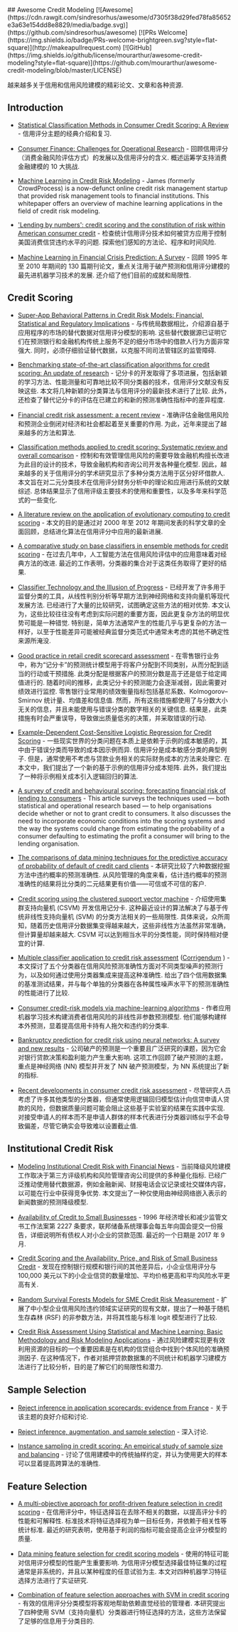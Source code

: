 <div class="github-widget" data-repo="mourarthur/awesome-credit-modeling"></div>
## Awesome Credit Modeling
[![Awesome](https://cdn.rawgit.com/sindresorhus/awesome/d7305f38d29fed78fa85652e3a63e154dd8e8829/media/badge.svg)](https://github.com/sindresorhus/awesome)
[![PRs Welcome](https://img.shields.io/badge/PRs-welcome-brightgreen.svg?style=flat-square)](http://makeapullrequest.com)
[![GitHub](https://img.shields.io/github/license/mourarthur/awesome-credit-modeling?style=flat-square)](https://github.com/mourarthur/awesome-credit-modeling/blob/master/LICENSE)

越来越多关于信用和信用风险建模的精彩论文、文章和各种资源.



## Introduction

- [Statistical Classification Methods in Consumer Credit Scoring: A Review](https://www.jstor.org/stable/2983268) - 信用评分主题的经典介绍和复习.

- [Consumer Finance: Challenges for Operational Research](https://www.jstor.org/stable/40540227)  - 回顾信用评分（消费金融风险评估方式）的发展以及信用评分的含义. 概述运筹学支持消费金融建模的 10 大挑战.

- [Machine Learning in Credit Risk Modeling](https://james.finance/static/assets/whitepapers/Machine-Learning-in-Credit-Risk-Modeling-James-white-paper.pdf) - James (formerly CrowdProcess) is a now-defunct online credit risk management startup that provided risk management tools to financial institutions. This whitepaper offers an overview of machine learning applications in the field of credit risk modeling.

- ['Lending by numbers': credit scoring and the constitution of risk within American consumer credit](https://www.tandfonline.com/doi/abs/10.1080/03085140601089846)  - 检查统计信用评分技术如何被贷方应用于控制美国消费信贷违约水平的问题. 探索他们感知的方法论、程序和时间风险.

- [Machine Learning in Financial Crisis Prediction: A Survey](https://ieeexplore.ieee.org/document/6069610)  - 回顾 1995 年至 2010 年期间的 130 篇期刊论文，重点关注用于破产预测和信用评分建模的最先进机器学习技术的发展. 还介绍了他们目前的成就和局限性.

## Credit Scoring

- [Super-App Behavioral Patterns in Credit Risk Models: Financial, Statistical and Regulatory Implications](https://arxiv.org/abs/2005.14658)  - 与传统局数据相比，介绍源自基于应用程序的市场的替代数据对信用评分模型的影响. 这些替代数据源已证明它们在预测银行和金融机构传统上服务不足的细分市场中的借款人行为方面非常强大. 同时，必须仔细验证替代数据，以克服不同司法管辖区的监管障碍.

- [Benchmarking state-of-the-art classification algorithms for credit scoring: An update of research](https://www.sciencedirect.com/science/article/abs/pii/S0377221715004208)  - 记分卡的开发取得了多项进展，包括新颖的学习方法、性能测量和可靠地比较不同分类器的技术，信用评分文献没有反映这些. 本文将几种新颖的分类算法与信用评分的最新技术进行了比较. 此外，还检查了替代记分卡的评估在已建立的和新的预测准确性指标中的差异程度.

- [Financial credit risk assessment: a recent review](https://dl.acm.org/doi/10.1007/s10462-015-9434-x)  - 准确评估金融信用风险和预测企业倒闭对经济和社会都起着至关重要的作用. 为此，近年来提出了越来越多的方法和算法.

- [Classification methods applied to credit scoring: Systematic review and overall comparison](https://www.sciencedirect.com/science/article/abs/pii/S1876735416300101)  - 控制和有效管理信用风险的需要导致金融机构擅长改进为此目的设计的技术，导致金融机构和咨询公司开发各种量化模型. 因此，越来越多的关于信用评分的学术研究显示了多种分类方法用于区分好坏借款人. 本文旨在对二元分类技术在信用评分财务分析中的理论和应用进行系统的文献综述. 总体结果显示了信用评级主要技术的使用和重要性，以及多年来科学范式的一些变化.

- [A literature review on the application of evolutionary computing to credit scoring](https://link.springer.com/article/10.1057/jors.2012.145) - 本文的目的是通过对 2000 年至 2012 年期间发表的科学文章的全面回顾，总结进化算法在信用评分中应用的最新进展.

- [A comparative study on base classifiers in ensemble methods for credit scoring](https://www.sciencedirect.com/science/article/abs/pii/S0957417416306947)  - 在过去几年中，人工智能方法在信用风险评估中的应用意味着对经典方法的改进. 最近的工作表明，分类器的集合对于这类任务取得了更好的结果.

- [Classifier Technology and the Illusion of Progress](https://projecteuclid.org/euclid.ss/1149600839)  - 已经开发了许多用于监督分类的工具，从线性判别分析等早期方法到神经网络和支持向量机等现代发展方法. 已经进行了大量的比较研究，试图确定这些方法的相对优势. 本文认为，这些比较往往没有考虑到实际问题的重要方面，因此更复杂方法的明显优势可能是一种错觉. 特别是，简单方法通常产生的性能几乎与更复杂的方法一样好，以至于性能差异可能被经典监督分类范式中通常未考虑的其他不确定性来源所淹没.

- [Good practice in retail credit scorecard assessment](https://www.tandfonline.com/doi/abs/10.1057/palgrave.jors.2601932)  - 在零售银行业务中，称为“记分卡”的预测统计模型用于将客户分配到不同类别，从而分配到适当的行动或干预措施. 此类分配是根据客户的预测分数是高于还是低于给定阈值进行的. 随着时间的推移，此类记分卡的预测能力会逐渐减弱，因此需要对绩效进行监控. 零售银行业常用的绩效衡量指标包括基尼系数、Kolmogorov–Smirnov 统计量、均值差和信息值. 然而，所有这些措施都使用了与分数大小无关的信息，并且未能使用与错误分类的数字相关的关键信息. 结果是，此类措施有时会严重误导，导致做出质量低劣的决策，并采取错误的行动.

- [Example-Dependent Cost-Sensitive Logistic Regression for Credit Scoring](https://ieeexplore.ieee.org/document/7033125)  - 一些现实世界的分类问题在本质上是依赖于示例的成本敏感的，其中由于错误分类而导致的成本因示例而异. 信用评分是成本敏感分类的典型例子. 但是，通常使用不考虑与贷款业务相关的实际财务成本的方法来处理它. 在本文中，我们提出了一个新的基于示例的信用评分成本矩阵. 此外，我们提出了一种将示例相关成本引入逻辑回归的算法.

- [A survey of credit and behavioural scoring: forecasting financial risk of lending to consumers](https://www.sciencedirect.com/science/article/abs/pii/S0169207000000340) - This article surveys the techniques used — both statistical and operational research based — to help organisations decide whether or not to grant credit to consumers. It also discusses the need to incorporate economic conditions into the scoring systems and the way the systems could change from estimating the probability of a consumer defaulting to estimating the profit a consumer will bring to the lending organisation.

- [The comparisons of data mining techniques for the predictive accuracy of probability of default of credit card clients](https://www.sciencedirect.com/science/article/abs/pii/S0957417407006719)  - 本研究比较了六种数据挖掘方法中违约概率的预测准确性. 从风险管理的角度来看，估计违约概率的预测准确性的结果将比分类的二元结果更有价值——可信或不可信的客户.

- [Credit scoring using the clustered support vector machine](https://www.sciencedirect.com/science/article/abs/pii/S0957417414005119)  - 介绍使用集群支持向量机 (CSVM) 开发信用记分卡. 这种最近设计的算法解决了与基于传统非线性支持向量机 (SVM) 的分类方法相关的一些局限性. 具体来说，众所周知，随着历史信用评分数据集变得越来越大，这些非线性方法虽然非常准确，但计算量却越来越大.  CSVM 可以达到相当水平的分类性能，同时保持相对便宜的计算.

- [Multiple classifier application to credit risk assessment](https://www.sciencedirect.com/science/article/abs/pii/S0957417409008847) ([Corrigendum](https://www.sciencedirect.com/science/article/pii/S0957417410012364) ) - 本文探讨了五个分类器在信用风险预测准确性方面对不同类型噪声的预测行为，以及如何通过使用分类器集成来提高这种准确性. 给出了四个信用数据集的基准测试结果，并与每个单独的分类器在各种属性噪声水平下的预测准确性的性能进行了比较.

- [Consumer credit-risk models via machine-learning algorithms](https://alo.mit.edu/wp-content/uploads/2015/06/Household-behaviorConsumer-credit-riskCredit-card-borrowingMachine-learningNonparametric-estimation.pdf)  - 作者应用机器学习技术构建消费者信用风险的非线性非参数预测模型. 他们能够构建样本外预测，显着提高信用卡持有人拖欠和违约的分类率.

- [Bankruptcy prediction for credit risk using neural networks: A survey and new results](https://ieeexplore.ieee.org/document/935101)  - 公司破产的预测是一个重要且广泛研究的课题，因为它会对银行贷款决策和盈利能力产生重大影响. 这项工作回顾了破产预测的主题，重点是神经网络 (NN) 模型并开发了 NN 破产预测模型，为 NN 系统提出了新的指标.

- [Recent developments in consumer credit risk assessment](https://www.sciencedirect.com/science/article/abs/pii/S0377221706011866)  - 尽管研究人员考虑了许多其他类型的分类器，但通常使用逻辑回归模型估计向信贷申请人贷款的风险，但数据质量问题可能会阻止这些基于实验室的结果在实践中实现. 对接受申请人的样本而不是申请人群体的样本代表进行分类器训练似乎不会导致偏差，尽管它确实会导致难以设置截止值.

## Institutional Credit Risk

- [Modeling Institutional Credit Risk with Financial News](https://arxiv.org/abs/2004.08204)  - 当前降级风险建模工作取决于第三方评级机构和风险管理咨询公司提供的多种量化指标. 已经广泛推动使用替代数据源，例如金融新闻、财报电话会议记录或社交媒体内容，以可能在行业中获得竞争优势. 本文提出了一种仅使用由神经网络嵌入表示的新闻数据的预测降级模型.

- [Availability of Credit to Small Businesses](https://www.federalreserve.gov/publications/2017-september-availability-of-credit-to-small-businesses.htm)  - 1996 年经济增长和减少监管文书工作法案第 2227 条要求，联邦储备系统理事会每五年向国会提交一份报告，详细说明所有债权人对小企业的贷款范围. 最近的一个日期是 2017 年 9 月.

- [Credit Scoring and the Availability, Price, and Risk of Small Business Credit](https://muse.jhu.edu/article/181124) - 发现在控制银行规模和银行间的其他差异后，小企业信用评分与 100,000 美元以下的小企业信贷的数量增加、平均价格更高和平均风险水平更高有关.

- [Random Survival Forests Models for SME Credit Risk Measurement](https://link.springer.com/article/10.1007/s11009-008-9078-2) - 扩展了中小型企业信用风险违约领域实证研究的现有文献，提出了一种基于随机生存森林 (RSF) 的非参数方法，并将其性能与标准 logit 模型进行了比较.

- [Credit Risk Assessment Using Statistical and Machine Learning: Basic Methodology and Risk Modeling Applications](https://link.springer.com/article/10.1023/A:1008699112516)  - 通过风险建模实现更有效利用资源的目标的一个重要因素是在机构的信贷组合中找到个体风险的准确预测因子. 在这种情况下，作者对抵押贷款数据集的不同统计和机器学习建模方法进行了比较分析，目的是了解它们的局限性和潜力.

## Sample Selection

- [Reject inference in application scorecards: evidence from France](https://econpapers.repec.org/paper/drmwpaper/2016-10.htm) - 关于该主题的良好介绍和讨论.

- [Reject inference, augmentation, and sample selection](https://www.sciencedirect.com/science/article/abs/pii/S0377221706011969) - 深入讨论.

- [Instance sampling in credit scoring: An empirical study of sample size and balancing](http://www.research.lancs.ac.uk/portal/en/publications/instance-sampling-in-credit-scoring-an-empirical-study-of-sample-size-and-balancing(89b83914-c7f2-499a-8fa1-844d6cb6004d).html) - 讨论了信用建模中的传统抽样约定，并认为使用更大的样本可以显着提高跨算法的准确性.

## Feature Selection

- [A multi-objective approach for profit-driven feature selection in credit scoring](https://www.sciencedirect.com/science/article/pii/S0167923619300570)  - 在信用评分中，特征选择旨在去除不相关的数据，以提高评分卡的性能和可解释性. 标准技术将特征选择视为单一目标任务，并依赖于相关性等统计标准. 最近的研究表明，使用基于利润的指标可能会提高企业评分模型的质量.

- [Data mining feature selection for credit scoring models](https://link.springer.com/article/10.1057/palgrave.jors.2601976)  - 使用的特征可能对信用评分模型的性能产生重要影响. 为信用评分模型选择最佳特征集的过程通常是非系统的，并且以某种程度的任意试验为主. 本文对四种机器学习特征选择方法进行了实证研究.

- [Combination of feature selection approaches with SVM in credit scoring](https://www.sciencedirect.com/science/article/abs/pii/S0957417409010719)  - 有效的信用评分分类模型将客观地帮助依赖直觉经验的管理者. 本研究提出了四种使用 SVM（支持向量机）分类器进行特征选择的方法，这些方法保留了足够的信息用于分类目的.
